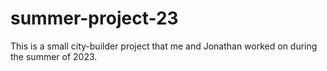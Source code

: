 # summer-project-23

This is a small city-builder project that me and Jonathan worked on during the summer of 2023.
